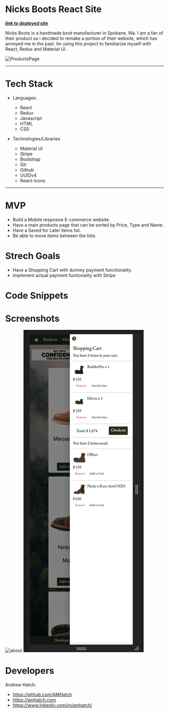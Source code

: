 # Nicks Boots React Site 

***[link to deployed site](https://amhatchreactsite.netlify.app/)***


Nicks Boots is a handmade boot manufacturer in Spokane, Wa. 
I am a fan of their product so i decided to remake a portion of their website, which has annoyed me in the past. 
Im using this project to familiarize myself with React, Redux and Material UI . 




![ProductsPage](public/images/screenshot3.png)

---

# Tech Stack
- Languages:
    - React
    - Redux
    - Javascript
    - HTML
    - CSS

- Technologies/Libraries
    - Material UI
    - Stripe 
    - Bootstrap
    - Git
    - Github
    - UUIDv4
    - React-Icons

---

# MVP

- Build a Mobile resposive E-commerce website. 
- Have a main products page that can be sorted by Price, Type and Name.
- Have a Saved for Later items list. 
- Be able to move items between the lists. 


# Strech Goals 
- Have a Shopping Cart with dummy payment functionality. 
- implement actual payment funtionality with Stripe


 # Code Snippets 

 # Screenshots 
![about](public/images/screenshot1.png)
![cart](public/images/screenshot2.png)

 # Developers
 Andrew Hatch:

- https://github.com/AMHatch
- https://amhatch.com
- https://www.linkedin.com/in/amhatch/



